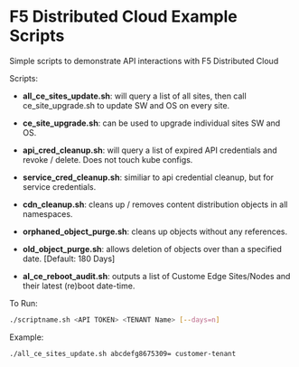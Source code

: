 # F5 Distributed Cloud Example Scripts

Simple scripts to demonstrate API interactions with F5 Distributed Cloud

Scripts:

- **all_ce_sites_update.sh**: will query a list of all sites, then call ce_site_upgrade.sh to update SW and OS on every site.

- **ce_site_upgrade.sh**: can be used to upgrade individual sites SW and OS.

- **api_cred_cleanup.sh**: will query a list of expired API credentials and revoke / delete.  Does not touch kube configs.

- **service_cred_cleanup.sh**: similiar to api credential cleanup, but for service credentials.

- **cdn_cleanup.sh**: cleans up / removes content distribution objects in all namespaces.

- **orphaned_object_purge.sh**: cleans up objects without any references.

- **old_object_purge.sh**: allows deletion of objects over than a specified date. [Default: 180 Days]

- **al_ce_reboot_audit.sh**: outputs a list of Custome Edge Sites/Nodes and their latest (re)boot date-time.

To Run:

```bash
./scriptname.sh <API TOKEN> <TENANT Name> [--days=n]
```

Example:

```bash
./all_ce_sites_update.sh abcdefg8675309= customer-tenant
```
